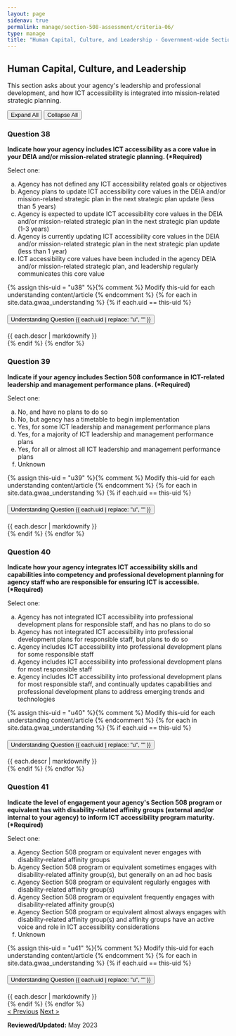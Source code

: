 ```yaml
---
layout: page
sidenav: true
permalink: manage/section-508-assessment/criteria-06/
type: manage
title: "Human Capital, Culture, and Leadership - Government-wide Section 508 Assessment Criteria"
---
```


<H2 id="human-capital-culture-and-leadership">Human Capital, Culture, and Leadership</H2>
<p>This section asks about your agency's leadership and professional development, and how ICT accessibility is integrated into mission-related strategic planning. </p>

<!-- Expand/Collapse All "Understanding" Content -->
<div class="margin-y-3 margin-x-1">
    <button id="expand-all" class="usa-button">Expand All</button>
    <button id="collapse-all" class="usa-button">Collapse All</button>
</div>

<div class="usa-card-group">
<!-- begin insert criteria -->

<!-- Q:038-->
<div id="q38" class="usa-card tablet:grid-col-12">
    <div class="usa-card__container border-top">
        <div class="usa-card__header">
            <h3 class="usa-card__heading"> Question 38 </h3>
        </div>
        <div class="usa-card__body">
            <p><strong> Indicate how your agency includes ICT accessibility as a core value in your DEIA and/or
                    mission-related strategic planning. (*Required) </strong></p>
            <p> Select one: </p>
            <p>
            <ol type="a">
                <li>Agency has not defined any ICT accessibility related goals or objectives</li>
                <li>Agency plans to update ICT accessibility core values in the DEIA and/or mission-related strategic
                    plan in the next strategic plan update (less than 5 years)</li>
                <li>Agency is expected to update ICT accessibility core values in the DEIA and/or mission-related
                    strategic plan in the next strategic plan update (1-3 years)</li>
                <li>Agency is currently updating ICT accessibility core values in the DEIA and/or mission-related
                    strategic plan in the next strategic plan update (less than 1 year)</li>
                <li>ICT accessibility core values have been included in the agency DEIA and/or mission-related strategic
                    plan, and leadership regularly communicates this core value</li>
            </ol>
            </p>
        </div>
        {% assign this-uid = "u38" %}{% comment %} Modify this-uid for each understanding content/article {% endcomment %}
        {% for each in site.data.gwaa_understanding %}
            {% if each.uid == this-uid %}
            <!-- Understanding -->
            <div class="border-top-05 border-primary margin-top-1">
                <div class="usa-accordion">
                    <h4 class="usa-accordion__heading">
                        <button
                        type="button"
                        class="usa-accordion__button understand_button padding-left-3"
                        aria-expanded="false"
                        aria-controls="{{ each.uid }}"
                        >
                        Understanding Question {{ each.uid | replace: "u", "" }}
                        </button>
                    </h4>
                    <div id="{{ each.uid }}" class="usa-accordion__content understand_content usa-prose padding-x-3 padding-y-0 bg-primary-lighter text-primary-darker border-top-05 border-primary">
                        <div class="margin-x-auto margin-y-0">
                            {{ each.descr | markdownify }}
                        </div>
                    </div>
                </div>
            </div>
            {% endif %}
        {% endfor %}
    </div>
</div>
<!-- Q:039-->
<div id="q39" class="usa-card tablet:grid-col-12">
    <div class="usa-card__container border-top">
        <div class="usa-card__header">
            <h3 class="usa-card__heading"> Question 39 </h3>
        </div>
        <div class="usa-card__body">
            <p><strong> Indicate if your agency includes Section 508 conformance in ICT-related leadership and
                    management performance plans. (*Required) </strong></p>
            <p> Select one: </p>
            <p>
            <ol type="a">
                <li>No, and have no plans to do so</li>
                <li>No, but agency has a timetable to begin implementation</li>
                <li>Yes, for some ICT leadership and management performance plans</li>
                <li>Yes, for a majority of ICT leadership and management performance plans</li>
                <li>Yes, for all or almost all ICT leadership and management performance plans</li>
                <li>Unknown</li>
            </ol>
            </p>
        </div>
        {% assign this-uid = "u39" %}{% comment %} Modify this-uid for each understanding content/article {% endcomment %}
        {% for each in site.data.gwaa_understanding %}
            {% if each.uid == this-uid %}
            <!-- Understanding -->
            <div class="border-top-05 border-primary margin-top-1">
                <div class="usa-accordion">
                    <h4 class="usa-accordion__heading">
                        <button
                        type="button"
                        class="usa-accordion__button understand_button padding-left-3"
                        aria-expanded="false"
                        aria-controls="{{ each.uid }}"
                        >
                        Understanding Question {{ each.uid | replace: "u", "" }}
                        </button>
                    </h4>
                    <div id="{{ each.uid }}" class="usa-accordion__content understand_content usa-prose padding-x-3 padding-y-0 bg-primary-lighter text-primary-darker border-top-05 border-primary">
                        <div class="margin-x-auto margin-y-0">
                            {{ each.descr | markdownify }}
                        </div>
                    </div>
                </div>
            </div>
            {% endif %}
        {% endfor %}
    </div>
</div>
<!-- Q:040-->
<div id="q40" class="usa-card tablet:grid-col-12">
    <div class="usa-card__container border-top">
        <div class="usa-card__header">
            <h3 class="usa-card__heading"> Question 40 </h3>
        </div>
        <div class="usa-card__body">
            <p><strong> Indicate how your agency integrates ICT accessibility skills and capabilities into competency
                    and professional development planning for agency staff who are responsible for ensuring ICT is
                    accessible. (*Required) </strong></p>
            <p> Select one: </p>
            <p>
            <ol type="a">
                <li>Agency has not integrated ICT accessibility into professional development plans for responsible
                    staff, and has no plans to do so</li>
                <li>Agency has not integrated ICT accessibility into professional development plans for responsible
                    staff, but plans to do so</li>
                <li>Agency includes ICT accessibility into professional development plans for some responsible staff
                </li>
                <li>Agency includes ICT accessibility into professional development plans for most responsible staff
                </li>
                <li>Agency includes ICT accessibility into professional development plans for most responsible staff,
                    and continually updates capabilities and professional development plans to address emerging trends
                    and technologies</li>
            </ol>
            </p>
        </div>
        {% assign this-uid = "u40" %}{% comment %} Modify this-uid for each understanding content/article {% endcomment %}
        {% for each in site.data.gwaa_understanding %}
            {% if each.uid == this-uid %}
            <!-- Understanding -->
            <div class="border-top-05 border-primary margin-top-1">
                <div class="usa-accordion">
                    <h4 class="usa-accordion__heading">
                        <button
                        type="button"
                        class="usa-accordion__button understand_button padding-left-3"
                        aria-expanded="false"
                        aria-controls="{{ each.uid }}"
                        >
                        Understanding Question {{ each.uid | replace: "u", "" }}
                        </button>
                    </h4>
                    <div id="{{ each.uid }}" class="usa-accordion__content understand_content usa-prose padding-x-3 padding-y-0 bg-primary-lighter text-primary-darker border-top-05 border-primary">
                        <div class="margin-x-auto margin-y-0">
                            {{ each.descr | markdownify }}
                        </div>
                    </div>
                </div>
            </div>
            {% endif %}
        {% endfor %}
    </div>
</div>
<!-- Q:041-->
<div id="q41" class="usa-card tablet:grid-col-12">
    <div class="usa-card__container border-top">
        <div class="usa-card__header">
            <h3 class="usa-card__heading"> Question 41 </h3>
        </div>
        <div class="usa-card__body">
            <p><strong> Indicate the level of engagement your agency's Section 508 program or equivalent has with
                    disability-related affinity groups (external and/or internal to your agency) to inform ICT
                    accessibility program maturity. (*Required) </strong></p>
            <p> Select one: </p>
            <p>
            <ol type="a">
                <li>Agency Section 508 program or equivalent never engages with disability-related affinity groups</li>
                <li>Agency Section 508 program or equivalent sometimes engages with disability-related affinity
                    group(s), but generally on an ad hoc basis</li>
                <li>Agency Section 508 program or equivalent regularly engages with disability-related affinity group(s)
                </li>
                <li>Agency Section 508 program or equivalent frequently engages with disability-related affinity
                    group(s)</li>
                <li>Agency Section 508 program or equivalent almost always engages with disability-related affinity
                    group(s) and affinity groups have an active voice and role in ICT accessibility considerations</li>
                <li>Unknown</li>
            </ol>
            </p>
        </div>
        {% assign this-uid = "u41" %}{% comment %} Modify this-uid for each understanding content/article {% endcomment %}
        {% for each in site.data.gwaa_understanding %}
            {% if each.uid == this-uid %}
            <!-- Understanding -->
            <div class="border-top-05 border-primary margin-top-1">
                <div class="usa-accordion">
                    <h4 class="usa-accordion__heading">
                        <button
                        type="button"
                        class="usa-accordion__button understand_button padding-left-3"
                        aria-expanded="false"
                        aria-controls="{{ each.uid }}"
                        >
                        Understanding Question {{ each.uid | replace: "u", "" }}
                        </button>
                    </h4>
                    <div id="{{ each.uid }}" class="usa-accordion__content understand_content usa-prose padding-x-3 padding-y-0 bg-primary-lighter text-primary-darker border-top-05 border-primary">
                        <div class="margin-x-auto margin-y-0">
                            {{ each.descr | markdownify }}
                        </div>
                    </div>
                </div>
            </div>
            {% endif %}
        {% endfor %}
    </div>
</div>

<!-- end insert criteria -->
</div>

<div id="prev-next-section">
    <a class="prev-page" title="Go to previous page" href="{{site.baseurl}}/manage/section-508-assessment/criteria-05/"> < Previous</a>
    <a class="prev-page" title="Go to next page" href="{{site.baseurl}}/manage/section-508-assessment/criteria-07/"> Next > </a>
</div>

**Reviewed/Updated:** May 2023

<!-- Expand/Collapse All Understanding Content script -->
<script>
    $("#expand-all").on("click", function (){
        $(".understand_button").attr("aria-expanded", "true");
        $(".understand_content").removeAttr("hidden");
    });
    $("#collapse-all").on("click", function (){
        $(".understand_button").attr("aria-expanded", "false");
        $(".understand_content").attr("hidden","");
    });
</script>

<!-- Unhide hash/anchor from external url -->
<script>
    $(function(){
        var u_hash = window.location.hash;
        $(u_hash).removeAttr("hidden");
    });
</script>